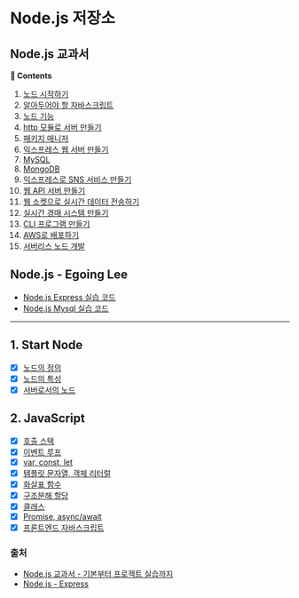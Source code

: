 # Node.js 저장소

## **Node.js 교과서**

**:book: Contents**
1. [노드 시작하기](#1-start-node)
2. [알아두어야 할 자바스크립트](#2-javascript)
3. [노드 기능](#3-operating-system)
4. [http 모듈로 서버 만들기](#4-database)
5. [패키지 매니저](#5-design-pattern)
6. [익스프레스 웹 서버 만들기](#6-algorithm)
7. [MySQL](#7-java)
8. [MongoDB](#contents)
9. [익스프레스로 SNS 서비스 만들기](#9-spring)
10. [웹 API 서버 만들기](#10-security)
11. [웹 소켓으로 실시간 데이터 전송하기](#11-etc)
12. [실시간 경매 시스템 만들기](#contents)
13. [CLI 프로그램 만들기](#9-spring)
14. [AWS로 배포하기](#10-security)
15. [서버리스 노드 개발](#11-etc)

## **Node.js - Egoing Lee**

- [Node.js Express 실습 코드](./src/node.js-express)
- [Node.js Mysql 실습 코드](./src/node.js-mysql)

---

## 1. Start Node
* [X] [노드의 정의](/chapter01/node_definition.md)
* [X] [노드의 특성](/chapter01/node_characteristic.md)
* [X] [서버로서의 노드](/chapter01/node_of_server.md)

## 2. JavaScript
* [X] [호출 스택](/chapter02/call_stack.md)
* [X] [이벤트 루프](/chapter02/event_loop.md)
* [X] [var, const, let](/chapter02/var_const_let.md)
* [X] [템플릿 문자열, 객체 리터럴](/chapter02/template_char_and_object_literal.md)
* [X] [화살표 함수](/chapter02/arrow_function.md)
* [X] [구조분해 할당](/chapter02/divide_assign.md)
* [X] [클래스](/chapter02/class.md)
* [X] [Promise, async/await](/chapter02/promise_async_await.md)
* [X] [프론트엔드 자바스크립트](/chapter02/frontend_javascript.md)

### 출처

- [Node.js 교과서 - 기본부터 프로젝트 실습까지](https://www.inflearn.com/course/노드-교과서)
- [Node.js - Express](https://www.inflearn.com/course/node-js-express/dashboard)
